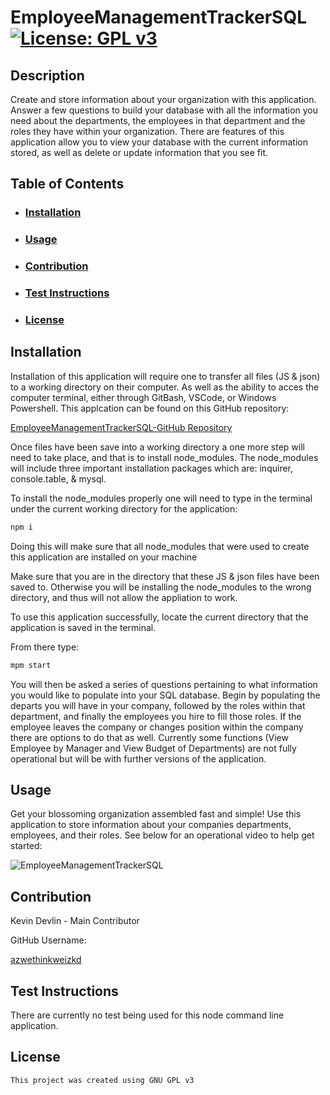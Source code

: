 # EmployeeManagementTrackerSQL [![License: GPL v3](https://img.shields.io/badge/License-GPLv3-blue.svg)](https://www.gnu.org/licenses/gpl-3.0)

## Description

Create and store information about your organization with this application. Answer a few questions to build your database with all the information you need about the departments, the employees in that department and the roles they have within your organization. There are features of this application allow you to view your database with the current information stored, as well as delete or update information that you see fit.

## Table of Contents

- ### [Installation](#installation)
- ### [Usage](#usage)
- ### [Contribution](#contribution)
- ### [Test Instructions](#testInstructions)
- ### [License](#License)

## Installation

Installation of this application will require one to transfer all files (JS & json) to a working directory on their computer. As well as the ability to acces the computer terminal, either through GitBash, VSCode, or Windows Powershell. This applcation can be found on this GitHub repository:

[EmployeeManagementTrackerSQL-GitHub Repository](https://github.com/azwethinkweizkd/EmployeeManagementTrackerSQL)

Once files have been save into a working directory a one more step will need to take place, and that is to install node_modules. The node_modules will include three important installation packages which are: inquirer, console.table, & mysql.

To install the node_modules properly one will need to type in the terminal under the current working directory for the application:

```bash
npm i
```

Doing this will make sure that all node_modules that were used to create this application are installed on your machine

Make sure that you are in the directory that these JS & json files have been saved to. Otherwise you will be installing the node_modules to the wrong directory, and thus will not allow the appliation to work.

To use this application successfully, locate the current directory that the application is saved in the terminal.

From there type:

```bash
mpm start
```

You will then be asked a series of questions pertaining to what information you would like to populate into your SQL database. Begin by populating the departs you will have in your company, followed by the roles within that department, and finally the employees you hire to fill those roles. If the employee leaves the company or changes position within the company there are options to do that as well. Currently some functions (View Employee by Manager and View Budget of Departments) are not fully operational but will be with further versions of the application.

## Usage

Get your blossoming organization assembled fast and simple! Use this application to store information about your companies departments, employees, and their roles. See below for an operational video to help get started:

![EmployeeManagementTrackerSQL](assets/gif/applicationScreenshot.gif)

## Contribution

Kevin Devlin - Main Contributor

GitHub Username:

[azwethinkweizkd](https://github.com/azwethinkweizkd)

## Test Instructions

There are currently no test being used for this node command line application.

## License

    This project was created using GNU GPL v3
